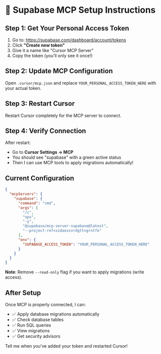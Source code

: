 # 🔧 Supabase MCP Setup Instructions

## Step 1: Get Your Personal Access Token

1. Go to: https://supabase.com/dashboard/account/tokens
2. Click **"Create new token"**
3. Give it a name like "Cursor MCP Server"
4. Copy the token (you'll only see it once!)

## Step 2: Update MCP Configuration

Open `.cursor/mcp.json` and replace `YOUR_PERSONAL_ACCESS_TOKEN_HERE` with your actual token.

## Step 3: Restart Cursor

Restart Cursor completely for the MCP server to connect.

## Step 4: Verify Connection

After restart:
- Go to **Cursor Settings → MCP**
- You should see "supabase" with a green active status
- Then I can use MCP tools to apply migrations automatically!

## Current Configuration

```json
{
  "mcpServers": {
    "supabase": {
      "command": "cmd",
      "args": [
        "/c",
        "npx",
        "-y",
        "@supabase/mcp-server-supabase@latest",
        "--project-ref=xidaoszvrdgttvgrntfe"
      ],
      "env": {
        "SUPABASE_ACCESS_TOKEN": "YOUR_PERSONAL_ACCESS_TOKEN_HERE"
      }
    }
  }
}
```

**Note**: Remove `--read-only` flag if you want to apply migrations (write access).

## After Setup

Once MCP is properly connected, I can:
- ✅ Apply database migrations automatically
- ✅ Check database tables
- ✅ Run SQL queries
- ✅ View migrations
- ✅ Get security advisors

Tell me when you've added your token and restarted Cursor!

